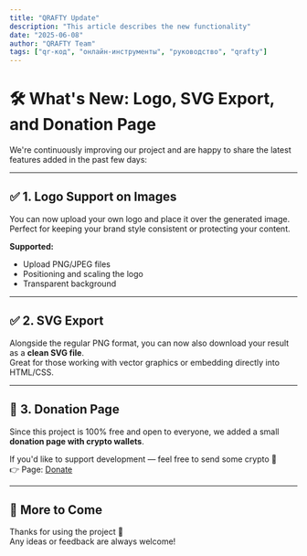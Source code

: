 ```yaml
---
title: "QRAFTY Update"
description: "This article describes the new functionality"
date: "2025-06-08"
author: "QRAFTY Team"
tags: ["qr-код", "онлайн-инструменты", "руководство", "qrafty"]
---
```



# 🛠 What's New: Logo, SVG Export, and Donation Page

We're continuously improving our project and are happy to share the latest features added in the past few days:

---

## ✅ 1. Logo Support on Images

You can now upload your own logo and place it over the generated image.  
Perfect for keeping your brand style consistent or protecting your content.

**Supported:**
- Upload PNG/JPEG files
- Positioning and scaling the logo
- Transparent background

---

## ✅ 2. SVG Export

Alongside the regular PNG format, you can now also download your result as a **clean SVG file**.  
Great for those working with vector graphics or embedding directly into HTML/CSS.

---

## 💸 3. Donation Page

Since this project is 100% free and open to everyone, we added a small **donation page with crypto wallets**.

If you'd like to support development — feel free to send some crypto 💙  
👉 Page: [Donate](https://qrafty.cutbg.org/en/donate)

---

## 🏁 More to Come

Thanks for using the project 🙌  
Any ideas or feedback are always welcome!
